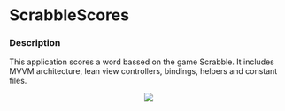 # ScrabbleScores
### Description
This application scores a word bassed on the game Scrabble. It includes MVVM architecture, lean view controllers, bindings, 
helpers and constant files. 

<div align="center">
  <img src="Scrabble.gif">
</div>
